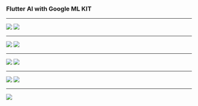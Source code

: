 <h3>Flutter AI with Google ML KIT</h3>
<hr>
<img src="captures/menu.png">
<img src="captures/graphics.png">
<hr>
<img src="captures/ocr1.png">
<img src="captures/ocr2.png">
<hr>
<img src="captures/face1.png">
<img src="captures/face2.png">
<hr>
<img src="captures/qrscan1.png">
<img src="captures/qrscan2.png">
<hr>
<img src="captures/faces.png">